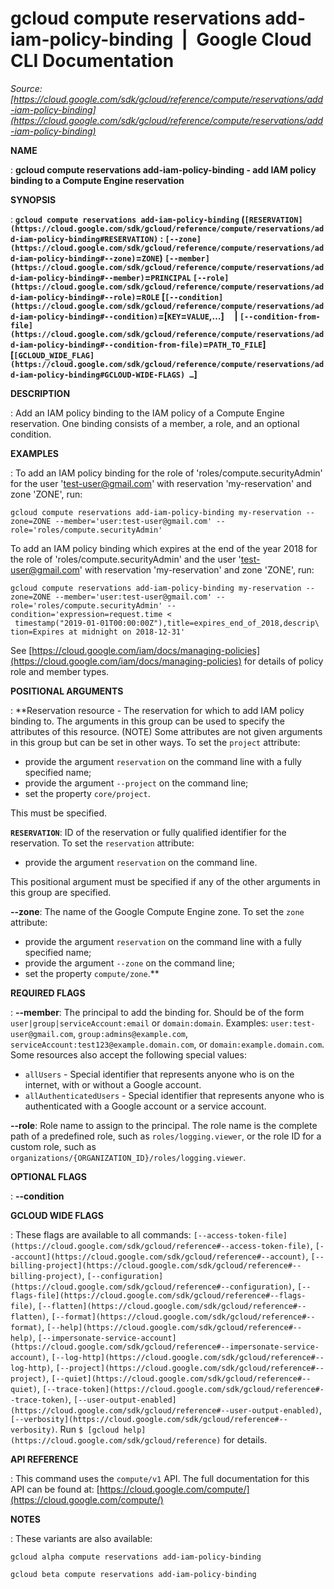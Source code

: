 # gcloud compute reservations add-iam-policy-binding  |  Google Cloud CLI Documentation

*Source: [https://cloud.google.com/sdk/gcloud/reference/compute/reservations/add-iam-policy-binding](https://cloud.google.com/sdk/gcloud/reference/compute/reservations/add-iam-policy-binding)*

**NAME**

: **gcloud compute reservations add-iam-policy-binding - add IAM policy binding to a Compute Engine reservation**

**SYNOPSIS**

: **`gcloud compute reservations add-iam-policy-binding` (`[RESERVATION](https://cloud.google.com/sdk/gcloud/reference/compute/reservations/add-iam-policy-binding#RESERVATION)` : `[--zone](https://cloud.google.com/sdk/gcloud/reference/compute/reservations/add-iam-policy-binding#--zone)`=`ZONE`) `[--member](https://cloud.google.com/sdk/gcloud/reference/compute/reservations/add-iam-policy-binding#--member)`=`PRINCIPAL` `[--role](https://cloud.google.com/sdk/gcloud/reference/compute/reservations/add-iam-policy-binding#--role)`=`ROLE` [`[--condition](https://cloud.google.com/sdk/gcloud/reference/compute/reservations/add-iam-policy-binding#--condition)`=[`KEY`=`VALUE`,…]     | `[--condition-from-file](https://cloud.google.com/sdk/gcloud/reference/compute/reservations/add-iam-policy-binding#--condition-from-file)`=`PATH_TO_FILE`] [`[GCLOUD_WIDE_FLAG](https://cloud.google.com/sdk/gcloud/reference/compute/reservations/add-iam-policy-binding#GCLOUD-WIDE-FLAGS) …`]**

**DESCRIPTION**

: Add an IAM policy binding to the IAM policy of a Compute Engine reservation. One
binding consists of a member, a role, and an optional condition.

**EXAMPLES**

: To add an IAM policy binding for the role of 'roles/compute.securityAdmin' for
the user 'test-user@gmail.com' with reservation 'my-reservation' and zone
'ZONE', run:

```
gcloud compute reservations add-iam-policy-binding my-reservation --zone=ZONE --member='user:test-user@gmail.com' --role='roles/compute.securityAdmin'
```

To add an IAM policy binding which expires at the end of the year 2018 for the
role of 'roles/compute.securityAdmin' and the user 'test-user@gmail.com' with
reservation 'my-reservation' and zone 'ZONE', run:

```
gcloud compute reservations add-iam-policy-binding my-reservation --zone=ZONE --member='user:test-user@gmail.com' --role='roles/compute.securityAdmin' --condition='expression=request.time <
 timestamp("2019-01-01T00:00:00Z"),title=expires_end_of_2018,descrip\
tion=Expires at midnight on 2018-12-31'
```

See [https://cloud.google.com/iam/docs/managing-policies](https://cloud.google.com/iam/docs/managing-policies)
for details of policy role and member types.

**POSITIONAL ARGUMENTS**

: **Reservation resource - The reservation for which to add IAM policy binding to.
The arguments in this group can be used to specify the attributes of this
resource. (NOTE) Some attributes are not given arguments in this group but can
be set in other ways.
To set the `project` attribute:

- provide the argument `reservation` on the command line with a fully
specified name;
- provide the argument `--project` on the command line;
- set the property `core/project`.

This must be specified.

**`RESERVATION`**:
ID of the reservation or fully qualified identifier for the reservation.
To set the `reservation` attribute:

- provide the argument `reservation` on the command line.

This positional argument must be specified if any of the other arguments in this
group are specified.

**--zone**:
The name of the Google Compute Engine zone.
To set the `zone` attribute:

- provide the argument `reservation` on the command line with a fully
specified name;
- provide the argument `--zone` on the command line;
- set the property `compute/zone`.**

**REQUIRED FLAGS**

: **--member**:
The principal to add the binding for. Should be of the form
`user|group|serviceAccount:email` or `domain:domain`.
Examples: `user:test-user@gmail.com`,
`group:admins@example.com`,
`serviceAccount:test123@example.domain.com`, or
`domain:example.domain.com`.
Some resources also accept the following special values:

- `allUsers` - Special identifier that represents anyone who is on the
internet, with or without a Google account.
- `allAuthenticatedUsers` - Special identifier that represents anyone
who is authenticated with a Google account or a service account.

**--role**:
Role name to assign to the principal. The role name is the complete path of a
predefined role, such as `roles/logging.viewer`, or the role ID for a
custom role, such as
`organizations/{ORGANIZATION_ID}/roles/logging.viewer`.

**OPTIONAL FLAGS**

: **--condition**

**GCLOUD WIDE FLAGS**

: These flags are available to all commands: `[--access-token-file](https://cloud.google.com/sdk/gcloud/reference#--access-token-file)`,
`[--account](https://cloud.google.com/sdk/gcloud/reference#--account)`, `[--billing-project](https://cloud.google.com/sdk/gcloud/reference#--billing-project)`,
`[--configuration](https://cloud.google.com/sdk/gcloud/reference#--configuration)`,
`[--flags-file](https://cloud.google.com/sdk/gcloud/reference#--flags-file)`,
`[--flatten](https://cloud.google.com/sdk/gcloud/reference#--flatten)`, `[--format](https://cloud.google.com/sdk/gcloud/reference#--format)`, `[--help](https://cloud.google.com/sdk/gcloud/reference#--help)`, `[--impersonate-service-account](https://cloud.google.com/sdk/gcloud/reference#--impersonate-service-account)`,
`[--log-http](https://cloud.google.com/sdk/gcloud/reference#--log-http)`,
`[--project](https://cloud.google.com/sdk/gcloud/reference#--project)`, `[--quiet](https://cloud.google.com/sdk/gcloud/reference#--quiet)`, `[--trace-token](https://cloud.google.com/sdk/gcloud/reference#--trace-token)`, `[--user-output-enabled](https://cloud.google.com/sdk/gcloud/reference#--user-output-enabled)`,
`[--verbosity](https://cloud.google.com/sdk/gcloud/reference#--verbosity)`.
Run `$ [gcloud help](https://cloud.google.com/sdk/gcloud/reference)` for details.

**API REFERENCE**

: This command uses the `compute/v1` API. The full documentation for
this API can be found at: [https://cloud.google.com/compute/](https://cloud.google.com/compute/)

**NOTES**

: These variants are also available:

```
gcloud alpha compute reservations add-iam-policy-binding
```

```
gcloud beta compute reservations add-iam-policy-binding
```